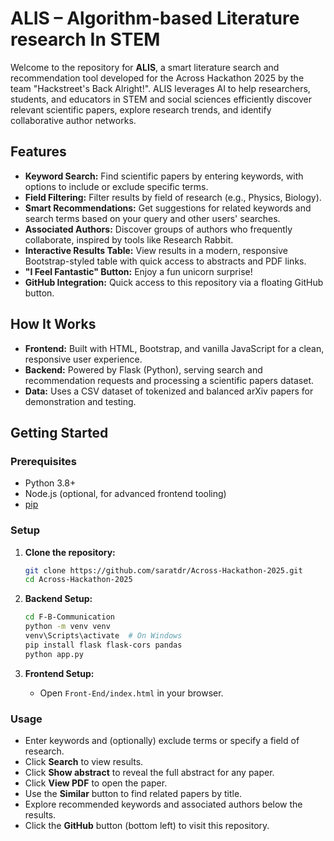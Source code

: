 # ALIS – Algorithm-based Literature research In STEM

Welcome to the repository for **ALIS**, a smart literature search and recommendation tool developed for the Across Hackathon 2025 by the team "Hackstreet's Back Alright!". ALIS leverages AI to help researchers, students, and educators in STEM and social sciences efficiently discover relevant scientific papers, explore research trends, and identify collaborative author networks.

## Features

- **Keyword Search:** Find scientific papers by entering keywords, with options to include or exclude specific terms.
- **Field Filtering:** Filter results by field of research (e.g., Physics, Biology).
- **Smart Recommendations:** Get suggestions for related keywords and search terms based on your query and other users' searches.
- **Associated Authors:** Discover groups of authors who frequently collaborate, inspired by tools like Research Rabbit.
- **Interactive Results Table:** View results in a modern, responsive Bootstrap-styled table with quick access to abstracts and PDF links.
- **"I Feel Fantastic" Button:** Enjoy a fun unicorn surprise!
- **GitHub Integration:** Quick access to this repository via a floating GitHub button.

## How It Works

- **Frontend:** Built with HTML, Bootstrap, and vanilla JavaScript for a clean, responsive user experience.
- **Backend:** Powered by Flask (Python), serving search and recommendation requests and processing a scientific papers dataset.
- **Data:** Uses a CSV dataset of tokenized and balanced arXiv papers for demonstration and testing.

## Getting Started

### Prerequisites

- Python 3.8+
- Node.js (optional, for advanced frontend tooling)
- [pip](https://pip.pypa.io/en/stable/installation/)

### Setup

1. **Clone the repository:**
    ```sh
    git clone https://github.com/saratdr/Across-Hackathon-2025.git
    cd Across-Hackathon-2025
    ```

2. **Backend Setup:**
    ```sh
    cd F-B-Communication
    python -m venv venv
    venv\Scripts\activate  # On Windows
    pip install flask flask-cors pandas
    python app.py
    ```

3. **Frontend Setup:**
    - Open `Front-End/index.html` in your browser.

### Usage

- Enter keywords and (optionally) exclude terms or specify a field of research.
- Click **Search** to view results.
- Click **Show abstract** to reveal the full abstract for any paper.
- Click **View PDF** to open the paper.
- Use the **Similar** button to find related papers by title.
- Explore recommended keywords and associated authors below the results.
- Click the **GitHub** button (bottom left) to visit this repository.



